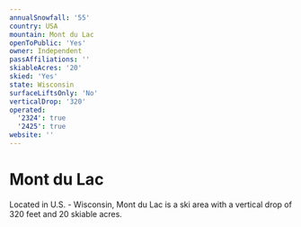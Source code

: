 ```yaml
---
annualSnowfall: '55'
country: USA
mountain: Mont du Lac
openToPublic: 'Yes'
owner: Independent
passAffiliations: ''
skiableAcres: '20'
skied: 'Yes'
state: Wisconsin
surfaceLiftsOnly: 'No'
verticalDrop: '320'
operated:
  '2324': true
  '2425': true
website: ''
---
```



# Mont du Lac

Located in U.S. - Wisconsin, Mont du Lac is a ski area with a vertical drop of 320 feet and 20 skiable acres.
